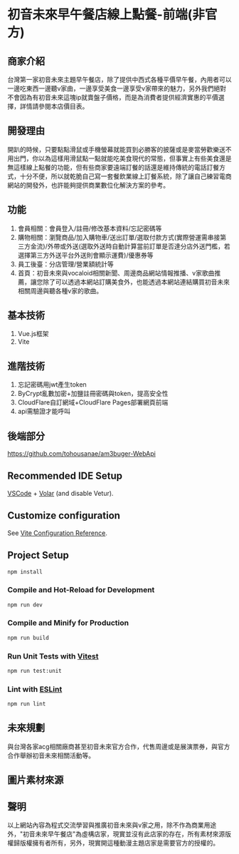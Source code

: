 # 初音未來早午餐店線上點餐-前端(非官方)

## 商家介紹
台灣第一家初音未來主題早午餐店，除了提供中西式各種平價早午餐，內用者可以一邊吃東西一邊聽v家曲，一邊享受美食一邊享受v家帶來的魅力，另外我們絕對不會因為有初音未來這塊ip就賣盤子價格，而是為消費者提供經濟實惠的平價選擇，詳情請參閱本店價目表。

## 開發理由
開趴的時候，只要點點滑鼠或手機螢幕就能買到必勝客的披薩或是麥當勞歡樂送不用出門，你以為這樣用滑鼠點一點就能吃美食現代的常態，但事實上有些美食還是無這樣線上點餐的功能，但有些商家要遠端訂餐的話還是維持傳統的電話訂餐方式，十分不便，所以就乾脆自己寫一套餐飲業線上訂餐系統，除了讓自己練習電商網站的開發外，也許能夠提供商業數位化解決方案的參考。

## 功能
1. 會員相關：會員登入/註冊/修改基本資料/忘記密碼等
2. 購物相關：瀏覽商品/加入購物車/送出訂單/選取付款方式(實際營運需串接第三方金流)/外帶或外送(選取外送時自動計算當前訂單是否達分店外送門檻，若選擇第三方外送平台外送則會顯示運費)/優惠券等
3. 員工後臺：分店管理/營業額統計等
4. 首頁：初音未來與vocaloid相關新聞、周邊商品網站情報推播、v家歌曲推薦，讓您除了可以透過本網站訂購美食外，也能透過本網站連結購買初音未來相關周邊與聽各種v家的歌曲。

## 基本技術
1. Vue.js框架
2. Vite

## 進階技術
1. 忘記密碼用jwt產生token
2. ByCrypt亂數加密+加鹽註冊密碼與token，提高安全性
3. CloudFlare自訂網域+CloudFlare Pages部署網頁前端
4. api需驗證才能呼叫

## 後端部分

https://github.com/tohousanae/am3buger-WebApi

## Recommended IDE Setup

[VSCode](https://code.visualstudio.com/) + [Volar](https://marketplace.visualstudio.com/items?itemName=Vue.volar) (and disable Vetur).

## Customize configuration

See [Vite Configuration Reference](https://vitejs.dev/config/).

## Project Setup

```sh
npm install
```

### Compile and Hot-Reload for Development

```sh
npm run dev
```

### Compile and Minify for Production

```sh
npm run build
```

### Run Unit Tests with [Vitest](https://vitest.dev/)

```sh
npm run test:unit
```

### Lint with [ESLint](https://eslint.org/)

```sh
npm run lint
```
## 未來規劃
與台灣各家acg相關廠商甚至初音未來官方合作，代售周邊或是展演票券，與官方合作舉辦初音未來相關活動等。

## 圖片素材來源

## 聲明
以上網站內容為程式交流學習與推廣初音未來與v家之用，除不作為商業用途外，"初音未來早午餐店"為虛構店家，現實並沒有此店家的存在，所有素材來源版權歸版權擁有者所有，另外，現實開這種動漫主題店家是需要官方的授權的。
